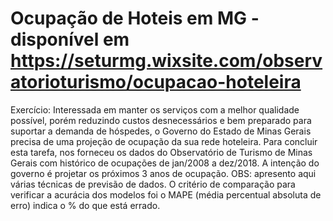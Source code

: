 # Ocupação de Hoteis em MG - disponível em https://seturmg.wixsite.com/observatorioturismo/ocupacao-hoteleira
Exercício: Interessada em manter os serviços com a melhor qualidade possível, porém reduzindo custos desnecessários e bem preparado para suportar a demanda de hóspedes, o Governo do Estado de Minas Gerais precisa de uma projeção de ocupação da sua rede hoteleira.
Para concluir esta tarefa, nos forneceu os dados do Observatório de Turismo de Minas Gerais com histórico de ocupações de jan/2008 a dez/2018. A intenção do governo é projetar os próximos 3 anos de ocupação.
OBS: apresento aqui várias técnicas de previsão de dados. O critério de comparação para verificar a acurácia dos modelos foi o MAPE (média percentual absoluta de erro) indica o % do que está errado.
